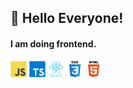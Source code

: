 <h2>👋 Hello Everyone!</h2>
<h4>I am doing frontend.</h4>

<img src="https://raw.githubusercontent.com/devicons/devicon/master/icons/javascript/javascript-original.svg" alt="javascript" width="26" height="26" style="max-width:100%;">

<img src="https://raw.githubusercontent.com/devicons/devicon/master/icons/typescript/typescript-original.svg" alt="typescript" width="26" height="26" style="max-width:100%;">

<img src="https://raw.githubusercontent.com/devicons/devicon/master/icons/react/react-original-wordmark.svg" alt="react" width="26" height="26" style="max-width:100%;">

<img src="https://raw.githubusercontent.com/devicons/devicon/master/icons/css3/css3-original-wordmark.svg" alt="css3" width="26" height="26" style="max-width:100%;">

<img src="https://raw.githubusercontent.com/devicons/devicon/master/icons/html5/html5-original-wordmark.svg" alt="html5" width="26" height="26" style="max-width:100%;">


